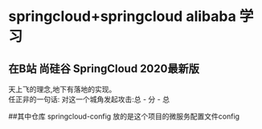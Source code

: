 # springcloud+springcloud alibaba  学习

## 在B站 尚硅谷 SpringCloud 2020最新版
天上飞的理念,地下有落地的实现。<br/>
任正非的一句话: 对这一个城角发起攻击:总 - 分 - 总


##其中仓库 springcloud-config 放的是这个项目的微服务配置文件config
